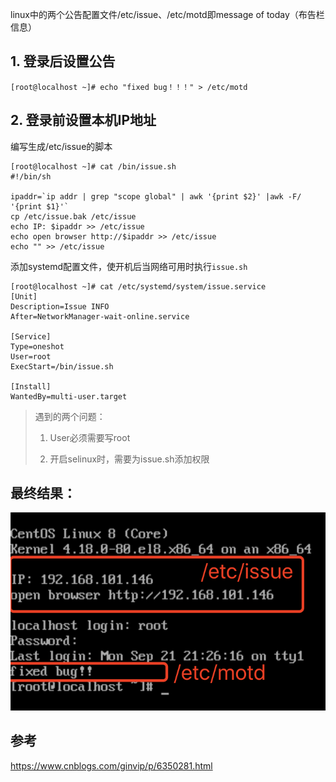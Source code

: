 linux中的两个公告配置文件/etc/issue、/etc/motd即message of today（布告栏信息）



## 1. 登录后设置公告



```shell
[root@localhost ~]# echo "fixed bug！！！" > /etc/motd
```



## 2. 登录前设置本机IP地址

编写生成/etc/issue的脚本

```shell
[root@localhost ~]# cat /bin/issue.sh
#!/bin/sh

ipaddr=`ip addr | grep "scope global" | awk '{print $2}' |awk -F/ '{print $1}'`
cp /etc/issue.bak /etc/issue
echo IP: $ipaddr >> /etc/issue
echo open browser http://$ipaddr >> /etc/issue
echo "" >> /etc/issue
```



添加systemd配置文件，使开机后当网络可用时执行`issue.sh`

```shell
[root@localhost ~]# cat /etc/systemd/system/issue.service
[Unit]
Description=Issue INFO
After=NetworkManager-wait-online.service

[Service]
Type=oneshot
User=root
ExecStart=/bin/issue.sh

[Install]
WantedBy=multi-user.target
```





> 遇到的两个问题：
>
> 1. User必须需要写root
>
> 2. 开启selinux时，需要为issue.sh添加权限

## 最终结果：

![image-20200921213104826](images/image-20200921213104826.png)





## 参考

https://www.cnblogs.com/ginvip/p/6350281.html